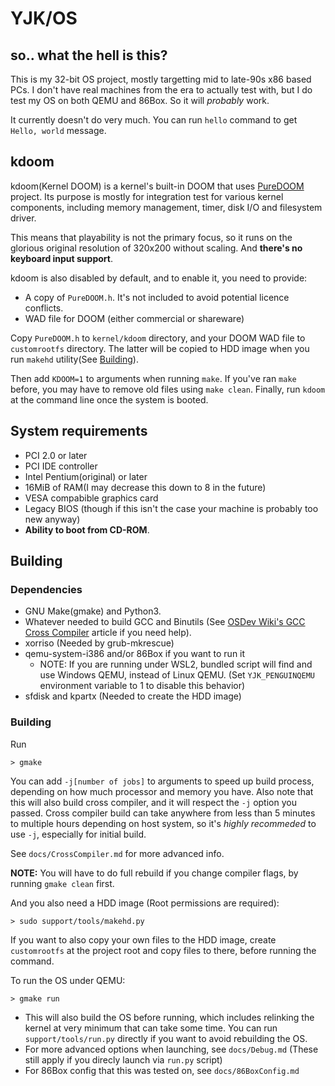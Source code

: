 # YJK/OS

## so.. what the hell is this?

This is my 32-bit OS project, mostly targetting mid to late-90s x86 based PCs. I don't have real machines from the era to actually test with, but I do test my OS on both QEMU and 86Box. So it will *probably* work.

It currently doesn't do very much. You can run `hello` command to get `Hello, world` message.

## kdoom

kdoom(Kernel DOOM) is a kernel's built-in DOOM that uses [PureDOOM](https://github.com/Daivuk/PureDOOM) project. Its purpose is mostly for integration test for various kernel components, including memory management, timer, disk I/O and filesystem driver.

This means that playability is not the primary focus, so it runs on the glorious original resolution of 320x200 without scaling. And **there's no keyboard input support**.

kdoom is also disabled by default, and to enable it, you need to provide:
- A copy of `PureDOOM.h`. It's not included to avoid potential licence conflicts.
- WAD file for DOOM (either commercial or shareware)

Copy `PureDOOM.h` to `kernel/kdoom` directory, and your DOOM WAD file to `customrootfs` directory. The latter will be copied to HDD image when you run `makehd` utility(See [Building](#building)).

Then add `KDOOM=1` to arguments when running `make`. If you've ran `make` before, you may have to remove old files using `make clean`.
Finally, run `kdoom` at the command line once the system is booted.

## System requirements
 - PCI 2.0 or later
 - PCI IDE controller
 - Intel Pentium(original) or later
 - 16MiB of RAM(I may decrease this down to 8 in the future)
 - VESA compabible graphics card
 - Legacy BIOS (though if this isn't the case your machine is probably too new anyway)
 - **Ability to boot from CD-ROM**.

## Building

### Dependencies
- GNU Make(gmake) and Python3. 
- Whatever needed to build GCC and Binutils (See [OSDev Wiki's GCC Cross Compiler](https://wiki.osdev.org/GCC_Cross-Compiler) article if you need help).
- xorriso (Needed by grub-mkrescue)
- qemu-system-i386 and/or 86Box if you want to run it
  - NOTE: If you are running under WSL2, bundled script will find and use Windows QEMU, instead of Linux QEMU. (Set `YJK_PENGUINQEMU` environment variable to 1 to disable this behavior)
- sfdisk and kpartx (Needed to create the HDD image)

### Building
Run
```
> gmake
```
You can add `-j[number of jobs]` to arguments to speed up build process, depending on how much processor and memory you have.
Also note that this will also build cross compiler, and it will respect the `-j` option you passed. Cross compiler build can take anywhere from less than 5 minutes to multiple hours depending on host system, so it's *highly recommeded* to use `-j`, especially for initial build.

See `docs/CrossCompiler.md` for more advanced info.

**NOTE:** You will have to do full rebuild if you change compiler flags, by running `gmake clean` first.

And you also need a HDD image (Root permissions are required):
```
> sudo support/tools/makehd.py
```
If you want to also copy your own files to the HDD image, create `customrootfs` at the project root and copy files to there, before running the command.

To run the OS under QEMU:
```
> gmake run
```

- This will also build the OS before running, which includes relinking the kernel at very minimum that can take some time. You can run `support/tools/run.py` directly if you want to avoid rebuilding the OS. 
- For more advanced options when launching, see `docs/Debug.md` (These still apply if you direcly launch via `run.py` script)
- For 86Box config that this was tested on, see `docs/86BoxConfig.md`
